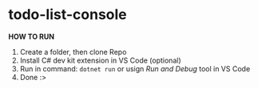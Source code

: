 ﻿# todo-list-console
**HOW TO RUN**
1. Create a folder, then clone Repo
2. Install C# dev kit extension in VS Code (optional)
3. Run in command: `dotnet run` or usign *Run and Debug* tool in VS Code
4. Done :> 
